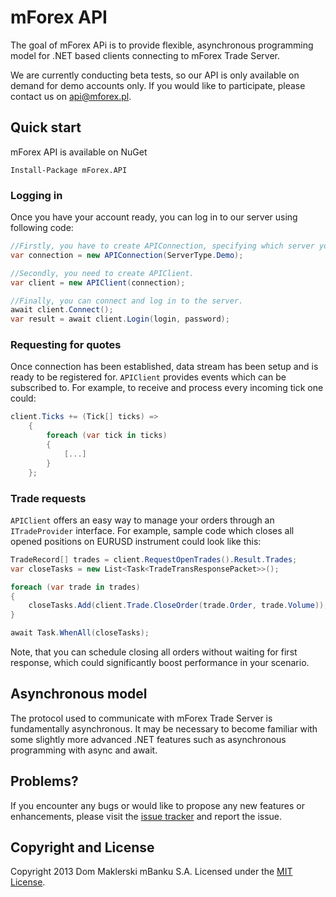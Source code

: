 # mForex API
The goal of mForex APi is to provide flexible, asynchronous programming model for .NET based clients connecting to mForex Trade Server. 

We are currently conducting beta tests, so our API is only available on demand for demo accounts only. If you would like to participate, please contact us on <api@mforex.pl>. 

## Quick start
mForex API is available on NuGet

```
Install-Package mForex.API
```

### Logging in 
Once you have your account ready, you can log in to our server using following code:

```c#
//Firstly, you have to create APIConnection, specifying which server you want to connect to.
var connection = new APIConnection(ServerType.Demo);

//Secondly, you need to create APIClient.
var client = new APIClient(connection);

//Finally, you can connect and log in to the server.
await client.Connect();
var result = await client.Login(login, password);
```

### Requesting for quotes
Once connection has been established, data stream has been setup and is ready to be registered for. ```APIClient``` provides events which can be subscribed to. For example, to receive and process every incoming tick one could:

```c#
client.Ticks += (Tick[] ticks) =>
    {
        foreach (var tick in ticks)
        {
            [...]
        }
    };
```

### Trade requests
```APIClient``` offers an easy way to manage your orders through an ```ITradeProvider``` interface. For example, sample code which closes all opened positions on EURUSD instrument could look like this:

```c#
TradeRecord[] trades = client.RequestOpenTrades().Result.Trades;
var closeTasks = new List<Task<TradeTransResponsePacket>>();

foreach (var trade in trades)
{
    closeTasks.Add(client.Trade.CloseOrder(trade.Order, trade.Volume));
}

await Task.WhenAll(closeTasks);
```
Note, that you can schedule closing all orders without waiting for first response, which could significantly boost performance in your scenario.

## Asynchronous model
The protocol used to communicate with mForex Trade Server is fundamentally asynchronous. It may be necessary to become familiar with some slightly more advanced .NET features such as asynchronous programming with async and await.

## Problems?
If you encounter any bugs or would like to propose any new features or enhancements, please visit the [issue tracker](https://github.com/mForex/mForex.API/issues) and report the issue. 

## Copyright and License
Copyright 2013 Dom Maklerski mBanku S.A.
Licensed under the [MIT License](https://raw.github.com/mForex/mForex.API/master/LICENSE).
